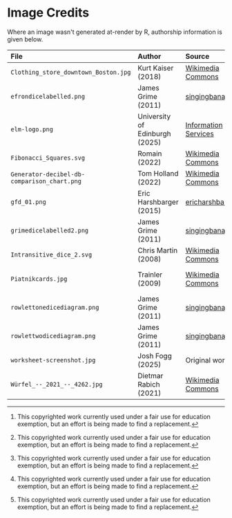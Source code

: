 # Image Credits

Where an image wasn't generated at-render by R, authorship information is given below.

File | Author   | Source | License
:--- | :------- | :----- | :-----:
`Clothing_store_downtown_Boston.jpg` | Kurt Kaiser (2018) | [Wikimedia Commons](https://commons.wikimedia.org/wiki/File:Clothing_store_downtown_Boston.jpg) | [CC0]
`efrondicelabelled.png` | James Grime (2011) | [singingbanana.com](https://singingbanana.com/dice/article.htm) | ©[^copyright]
`elm-logo.png` | University of Edinburgh (2025) | [Information Services](https://information-services.ed.ac.uk/computing/comms-and-collab/elm) | ©
`Fibonacci_Squares.svg` | Romain (2022) | [Wikimedia Commons](https://en.wikipedia.org/wiki/File:Fibonacci_Squares.svg) | [CC BY-SA 4.0]
`Generator-decibel-db-comparison_chart.png` | Tom Holland (2022) | [Wikimedia Commons](https://commons.wikimedia.org/wiki/File:Generator-decibel-db-comparison_chart.png) | [CC BY-SA 4.0]
`gfd_01.png` | Eric Harshbarger (2015) | [ericharshbarger.org](http://www.ericharshbarger.org/dice/go_first_dice.html) | ©[^copyright]
`grimedicelabelled2.png` | James Grime (2011) | [singingbanana.com](https://singingbanana.com/dice/article.htm) | ©[^copyright]
`Intransitive_dice_2.svg` | Chris Martin (2008) | [Wikimedia Commons](https://commons.wikimedia.org/wiki/File:Intransitive_dice_2.svg) | [🅮]
`Piatnikcards.jpg` | Trainler (2009) | [Wikimedia Commons](https://commons.wikimedia.org/wiki/File:Piatnikcards.jpg) | [CC BY 3.0 Unported]
`rowlettonedicediagram.png` | James Grime (2011) | [singingbanana.com](https://singingbanana.com/dice/article.htm) | ©[^copyright]
`rowlettwodicediagram.png` | James Grime (2011) | [singingbanana.com](https://singingbanana.com/dice/article.htm) | ©[^copyright]
`worksheet-screenshot.jpg` | Josh Fogg (2025) | Original work | [CC0]
`Würfel_--_2021_--_4262.jpg` | Dietmar Rabich (2021) | [Wikimedia Commons](https://commons.wikimedia.org/wiki/File:W%C3%BCrfel_--_2021_--_4262.jpg) | [CC BY-SA 4.0]

[CC0]: https://creativecommons.org/publicdomain/zero/1.0/deed.en
[CC BY 3.0 Unported]: https://creativecommons.org/licenses/by/3.0/deed.en
[CC BY-SA 4.0]: https://creativecommons.org/licenses/by-sa/4.0/deed
[🅮]: https://en.wikipedia.org/wiki/Public_domain

[^copyright]: This copyrighted work currently used under a fair use for education exemption, but an effort is being made to find a replacement.
